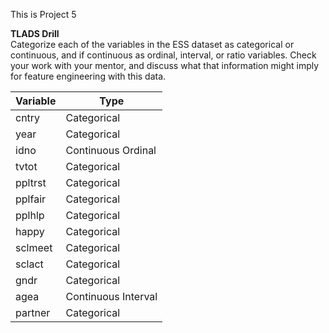 This is Project 5

**TLADS Drill**  
Categorize each of the variables in the ESS dataset as categorical or continuous, and if continuous as ordinal, interval, or ratio variables. Check your work with your mentor, and discuss what that information might imply for feature engineering with this data.    


| Variable  | Type |
| --------- | ------------- |
| cntry  | Categorical  |
| year   | Categorical   |
| idno   | Continuous Ordinal  |
| tvtot   | Categorical   |
| ppltrst   | Categorical   |
| pplfair   | Categorical   |
| pplhlp   | Categorical   |
| happy   | Categorical   |
| sclmeet   | Categorical   |
| sclact   | Categorical   |
| gndr   | Categorical   |
| agea   | Continuous Interval  |
| partner   | Categorical   |